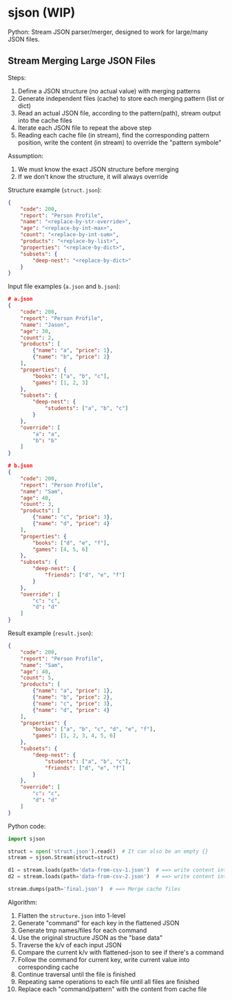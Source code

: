 # sjson (WIP)
Python: Stream JSON parser/merger, designed to work for large/many JSON files.


## Stream Merging Large JSON Files



Steps:

1. Define a JSON structure (no actual value) with merging patterns
2. Generate independent files (cache) to store each merging pattern (list or dict)
3. Read an actual JSON file, according to the pattern(path), stream output into the cache files
4. Iterate each JSON file to repeat the above step
5. Reading each cache file (in stream), find the corresponding pattern position, write the content (in stream) to override the "pattern symbole"



Assumption:

1. We must know the exact JSON structure before merging
2. If we don't know the structure, it will always override



Structure example (`struct.json`):

```json
{
    "code": 200,
    "report": "Person Profile",
    "name": "<replace-by-str-override>",
    "age": "<replace-by-int-max>",
    "count": "<replace-by-int-sum>",
    "products": "<replace-by-list>",
    "properties": "<replace-by-dict>",
    "subsets": {
    	"deep-nest": "<replace-by-dict>"
	}
}
```



Input file examples (`a.json` and `b.json`):

```json
# a.json
{
    "code": 200,
    "report": "Person Profile",
    "name": "Jason",
    "age": 30,
    "count": 2,
    "products": [
        {"name": "a", "price": 1},
        {"name": "b", "price": 2}
    ],
    "properties": {
        "books": ["a", "b", "c"],
        "games": [1, 2, 3]
    },
    "subsets": {
        "deep-nest": {
            "students": ["a", "b", "c"]
        }
    },
    "override": [
        "a": "a",
        "b": "b"
    ]
}

# b.json
{
    "code": 200,
    "report": "Person Profile",
    "name": "Sam",
    "age": 40,
    "count": 3,
    "products": [
        {"name": "c", "price": 3},
        {"name": "d", "price": 4}
    ],
    "properties": {
        "books": ["d", "e", "f"],
        "games": [4, 5, 6]
    },
    "subsets": {
        "deep-nest": {
            "friends": ["d", "e", "f"]
        }
    },
    "override": [
        "c": "c",
        "d": "d"
    ]
}
```





Result example (`result.json`):

```json
{
    "code": 200,
    "report": "Person Profile",
    "name": "Sam",
    "age": 40,
    "count": 5,
    "products": [
        {"name": "a", "price": 1},
        {"name": "b", "price": 2},
        {"name": "c", "price": 3},
        {"name": "d", "price": 4}
    ],
    "properties": {
        "books": ["a", "b", "c", "d", "e", "f"],
        "games": [1, 2, 3, 4, 5, 6]
    },
    "subsets": {
        "deep-nest": {
            "students": ["a", "b", "c"],
            "friends": ["d", "e", "f"]
        }
    },
    "override": [
        "c": "c",
        "d": "d"
    ]
}
```



Python code:

```python
import sjson

struct = open('struct.json').read()  # It can also be an empty {}
stream = sjson.Stream(struct=struct)

d1 = stream.loads(path='data-from-csv-1.json')  # ==> write content into different cache files
d2 = stream.loads(path='data-from-csv-2.json')  # ==> write content into different cache files

stream.dumps(path='final.json')  # ==> Merge cache files
```



Algorithm:

1. Flatten the `structure.json` into 1-level
2. Generate "command" for each key in the flattened JSON
3. Generate tmp names/files for each command
4. Use the original structure JSON as the "base data"
5. Traverse the k/v of each input JSON
6. Compare the current k/v with flattened-json to see if there's a command
7. Follow the command for current key, write current value into corresponding cache
8. Continue traversal until the file is finished
9. Repeating same operations to each file until all files are finished
10. Replace each "command/pattern" with the content from cache file
